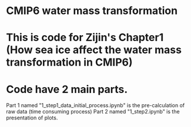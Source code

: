 # CMIP6 water mass transformation
# This is code for Zijin's Chapter1 (How sea ice affect the water mass transformation in CMIP6)
# Code have 2 main parts. 
Part 1 named "1_step1_data_initial_process.ipynb" is the pre-calculation of raw data (time consuming process)
Part 2 named "1_step2.ipynb" is the presentation of plots.
